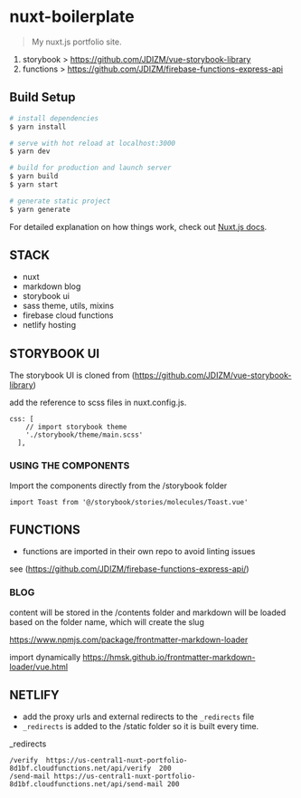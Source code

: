 # nuxt-boilerplate

> My nuxt.js portfolio site.

1. storybook > https://github.com/JDIZM/vue-storybook-library
2. functions > https://github.com/JDIZM/firebase-functions-express-api

## Build Setup

``` bash
# install dependencies
$ yarn install

# serve with hot reload at localhost:3000
$ yarn dev

# build for production and launch server
$ yarn build
$ yarn start

# generate static project
$ yarn generate
```

For detailed explanation on how things work, check out [Nuxt.js docs](https://nuxtjs.org).


## STACK

* nuxt
* markdown blog
* storybook ui
* sass theme, utils, mixins
* firebase cloud functions
* netlify hosting

## STORYBOOK UI

The storybook UI is cloned from (https://github.com/JDIZM/vue-storybook-library)

add the reference to scss files in nuxt.config.js.
```
css: [
    // import storybook theme
    './storybook/theme/main.scss'
  ],
```

### USING THE COMPONENTS

Import the components directly from the /storybook folder

```
import Toast from '@/storybook/stories/molecules/Toast.vue'
```

## FUNCTIONS

* functions are imported in their own repo to avoid linting issues

see (https://github.com/JDIZM/firebase-functions-express-api/)


### BLOG

content will be stored in the /contents folder and markdown will be loaded based on the folder name, which will create the slug

https://www.npmjs.com/package/frontmatter-markdown-loader 

import dynamically https://hmsk.github.io/frontmatter-markdown-loader/vue.html

## NETLIFY

* add the proxy urls and external redirects to the `_redirects` file
* `_redirects` is added to the /static folder so it is built every time.

_redirects
```
/verify  https://us-central1-nuxt-portfolio-8d1bf.cloudfunctions.net/api/verify  200
/send-mail https://us-central1-nuxt-portfolio-8d1bf.cloudfunctions.net/api/send-mail 200

```